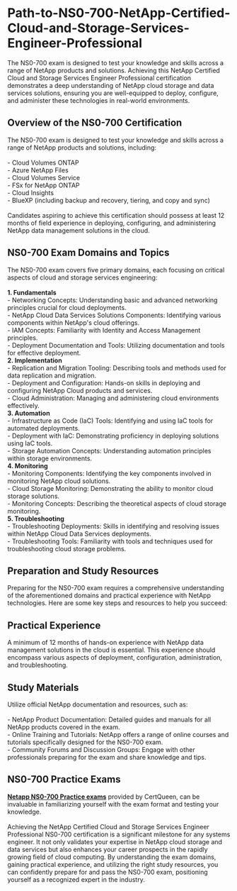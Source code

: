 # Path-to-NS0-700-NetApp-Certified-Cloud-and-Storage-Services-Engineer-Professional
The NS0-700 exam is designed to test your knowledge and skills across a range of NetApp products and solutions.
Achieving this NetApp Certified Cloud and Storage Services Engineer Professional certification demonstrates a deep understanding of NetApp cloud storage and data services solutions, ensuring you are well-equipped to deploy, configure, and administer these technologies in real-world environments.<br />
<h2>
	Overview of the NS0-700 Certification
</h2>
The NS0-700 exam is designed to test your knowledge and skills across a range of NetApp products and solutions, including:<br />
<br />
- Cloud Volumes ONTAP<br />
- Azure NetApp Files<br />
- Cloud Volumes Service<br />
- FSx for NetApp ONTAP<br />
- Cloud Insights<br />
- BlueXP (including backup and recovery, tiering, and copy and sync)<br />
<br />
Candidates aspiring to achieve this certification should possess at least 12 months of field experience in deploying, configuring, and administering NetApp data management solutions in the cloud.<br />
<h2>
	NS0-700 Exam Domains and Topics
</h2>
The NS0-700 exam covers five primary domains, each focusing on critical aspects of cloud and storage services engineering:<br />
<br />
<strong>1. Fundamentals</strong><br />
- Networking Concepts: Understanding basic and advanced networking principles crucial for cloud deployments.<br />
- NetApp Cloud Data Services Solutions Components: Identifying various components within NetApp's cloud offerings.<br />
- IAM Concepts: Familiarity with Identity and Access Management principles.<br />
- Deployment Documentation and Tools: Utilizing documentation and tools for effective deployment.<br />
<strong>2. Implementation</strong><br />
- Replication and Migration Tooling: Describing tools and methods used for data replication and migration.<br />
- Deployment and Configuration: Hands-on skills in deploying and configuring NetApp Cloud products and services.<br />
- Cloud Administration: Managing and administering cloud environments effectively.<br />
<strong>3. Automation</strong><br />
- Infrastructure as Code (IaC) Tools: Identifying and using IaC tools for automated deployments.<br />
- Deployment with IaC: Demonstrating proficiency in deploying solutions using IaC tools.<br />
- Storage Automation Concepts: Understanding automation principles within storage environments.<br />
<strong>4. Monitoring</strong><br />
- Monitoring Components: Identifying the key components involved in monitoring NetApp cloud solutions.<br />
- Cloud Storage Monitoring: Demonstrating the ability to monitor cloud storage solutions.<br />
- Monitoring Concepts: Describing the theoretical aspects of cloud storage monitoring.<br />
<strong>5. Troubleshooting</strong><br />
- Troubleshooting Deployments: Skills in identifying and resolving issues within NetApp Cloud Data Services deployments.<br />
- Troubleshooting Tools: Familiarity with tools and techniques used for troubleshooting cloud storage problems.<br />
<h2>
	Preparation and Study Resources
</h2>
Preparing for the NS0-700 exam requires a comprehensive understanding of the aforementioned domains and practical experience with NetApp technologies. Here are some key steps and resources to help you succeed:<br />
<h2>
	Practical Experience
</h2>
A minimum of 12 months of hands-on experience with NetApp data management solutions in the cloud is essential. This experience should encompass various aspects of deployment, configuration, administration, and troubleshooting.<br />
<h2>
	Study Materials
</h2>
Utilize official NetApp documentation and resources, such as:<br />
<br />
- NetApp Product Documentation: Detailed guides and manuals for all NetApp products covered in the exam.<br />
- Online Training and Tutorials: NetApp offers a range of online courses and tutorials specifically designed for the NS0-700 exam.<br />
- Community Forums and Discussion Groups: Engage with other professionals preparing for the exam and share knowledge and tips.<br />
<h2>
	NS0-700 Practice Exams
</h2>
<a href="https://www.certqueen.com/NS0-700.html" target="_blank"><strong>Netapp NS0-700 </strong><strong>Practice exams</strong></a>&nbsp;provided by CertQueen, can be invaluable in familiarizing yourself with the exam format and testing your knowledge.<br />
<br />
Achieving the NetApp Certified Cloud and Storage Services Engineer Professional NS0-700 certification is a significant milestone for any systems engineer. It not only validates your expertise in NetApp cloud storage and data services but also enhances your career prospects in the rapidly growing field of cloud computing. By understanding the exam domains, gaining practical experience, and utilizing the right study resources, you can confidently prepare for and pass the NS0-700 exam, positioning yourself as a recognized expert in the industry.<br />
